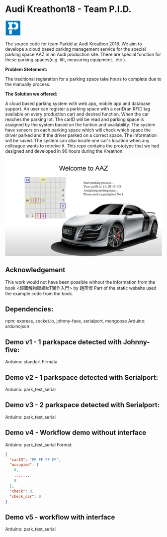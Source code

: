 # Audi Kreathon18 - Team P.I.D.

<img src="img/logo_line.png" width="10%">

The source code for team Parkid at Audi Kreathon 2018. We aim to develope a cloud based parking management service for the special parking space AAZ in an Audi production site. There are special function for these parking spaces(e.g. lift, measuring equipment...etc.).

**Problem Stetement:**

The traditional regisration for a parking space take hours to complete due to the manually process.

**The Solution we offered:**

A cloud based parking system with web app, mobile app and database support. An user can register a parking space with a carID(an RFID tag available on every production car) and desired function. When the car reaches the parking lot. The carID will be read and parking space is assigned by the system based on the funtion and availability. The system have sensors on each parking space which will check which space the driver parked and if the driver parked on a correct space. The information will be saved. The system can also locate one car's location when any colleague wants to retreive it. This repo contains the prototype that we had designed and developed in 96 hours during the Kreathon.

![demo](img/parkid.PNG)

## Acknowledgement

This work would	not have been possible without the information from the book <超圖解物聯網IoT實作入門> by 趙英傑
Part of the static website used the example code from the book.

## Dependencies:

npm: express, socket.io, johnny-fave, serialport, mongoose
Arduino: arduinojson

## Demo v1 - 1 parkspace detected with Johnny-five:

Arduino: standart Firmata

## Demo v2 - 1 parkspace detected with Serialport:

Arduino: park_test_serial

## Demo v3 - 2 parkspace detected with Serialport:

Arduino: park_test_serial

## Demo v4 - Workflow demo without interface

Arduino: park_test_serial
Format:

```json
{
  "carID": "FF FF FF FF",
  "occupied": [
    0,
    ......,
    0
  ],
  "check": 0,
  "check_car": 0
}
```

## Demo v5 - workflow with interface

Arduino: park_test_serial
